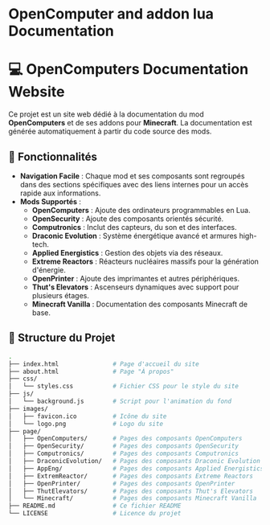 # OpenComputer and addon lua Documentation
# 💻 OpenComputers Documentation Website

Ce projet est un site web dédié à la documentation du mod **OpenComputers** et de ses addons pour **Minecraft**. La documentation est générée automatiquement à partir du code source des mods.

## 🌟 Fonctionnalités

- **Navigation Facile** : Chaque mod et ses composants sont regroupés dans des sections spécifiques avec des liens internes pour un accès rapide aux informations.
- **Mods Supportés** :
  - **OpenComputers** : Ajoute des ordinateurs programmables en Lua.
  - **OpenSecurity** : Ajoute des composants orientés sécurité.
  - **Computronics** : Inclut des capteurs, du son et des interfaces.
  - **Draconic Evolution** : Système énergétique avancé et armures high-tech.
  - **Applied Energistics** : Gestion des objets via des réseaux.
  - **Extreme Reactors** : Réacteurs nucléaires massifs pour la génération d'énergie.
  - **OpenPrinter** : Ajoute des imprimantes et autres périphériques.
  - **Thut's Elevators** : Ascenseurs dynamiques avec support pour plusieurs étages.
  - **Minecraft Vanilla** : Documentation des composants Minecraft de base.

## 📁 Structure du Projet

```bash
.
├── index.html               # Page d'accueil du site
├── about.html               # Page "À propos"
├── css/
│   └── styles.css           # Fichier CSS pour le style du site
├── js/
│   └── background.js        # Script pour l'animation du fond
├── images/
│   ├── favicon.ico          # Icône du site
│   └── logo.png             # Logo du site
├── page/
│   ├── OpenComputers/       # Pages des composants OpenComputers
│   ├── OpenSecurity/        # Pages des composants OpenSecurity
│   ├── Computronics/        # Pages des composants Computronics
│   ├── DraconicEvolution/   # Pages des composants Draconic Evolution
│   ├── AppEng/              # Pages des composants Applied Energistics
│   ├── ExtremReactor/       # Pages des composants Extreme Reactors
│   ├── OpenPrinter/         # Pages des composants OpenPrinter
│   ├── ThutElevators/       # Pages des composants Thut's Elevators
│   └── Minecraft/           # Pages des composants Minecraft Vanilla
├── README.md                # Ce fichier README
└── LICENSE                  # Licence du projet
```


